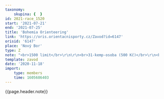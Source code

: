 ```yaml
---
taxonomy:
    skupina: {  }
id: 2021-race_1520
start: '2021-07-21'
end: '2021-07-25'
title: 'Bohemia Orienteering'
link: 'https://oris.orientacnisporty.cz/Zavod?id=6147'
orisid: '6147'
place: 'Nový Bor'
type: Z
note: "<br>1500 limit</br>\r\n\r\n<br>31-kemp-osoba (500 Kč)</br>\r\n<br>32-kemp-místo pro karavan (700 Kč)</br>\r\n<br>33-nouzové ubytování (560 Kč)</br>\r\n<br>34-internát 2lůžkový pokoj (5000 Kč)</br>\r\n<br>35-internát 3lůžkový pokoj (7500 Kč)</br>\r\n<br>36-školní ubytovna-3lůžkový pokoj (7500 Kč)</br>\r\n"
template: zavod
date: '2020-11-18'
import:
    type: members
    time: 1605686403
---
```


{{page.header.note}}
